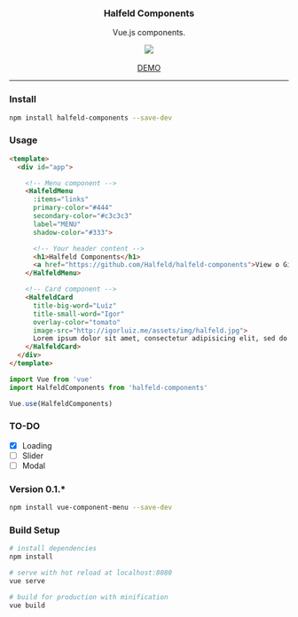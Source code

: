 <p align="center">
  <h3 align="center">Halfeld Components</h3>
  <p align="center">Vue.js components.</p>

  <p align="center">
    <a href="http://standardjs.com/">
      <img src="https://img.shields.io/badge/code%20style-standard-brightgreen.svg">
    </a>
    <br />
    <br />
    <a href="https://halfeld.github.io/halfeld-components/">DEMO</a>
  </p>
</p>

---

### Install

```bash
npm install halfeld-components --save-dev
```

### Usage

```html
<template>
  <div id="app">

    <!-- Menu component -->
    <HalfeldMenu
      :items="links"
      primary-color="#444"
      secondary-color="#c3c3c3"
      label="MENU"
      shadow-color="#333">

      <!-- Your header content -->
      <h1>Halfeld Components</h1>
      <a href="https://github.com/Halfeld/halfeld-components">View o Github</a>
    </HalfeldMenu>

    <!-- Card component -->
    <HalfeldCard
      title-big-word="Luíz"
      title-small-word="Igor"
      overlay-color="tomato"
      image-src="http://igorluiz.me/assets/img/halfeld.jpg">
      Lorem ipsum dolor sit amet, consectetur adipisicing elit, sed do eiusmod tempor incididunt ut labore et dolore magna aliqua. Ut enim ad minim veniam, quis nostrud exercitation ullamco laboris nisi ut aliquip ex ea commodo consequat. Duis aute irure dolor in reprehenderit in voluptate velit esse cillum dolore eu fugiat nulla pariatur. Excepteur sint occaecat cupidatat non proident, sunt in culpa qui officia deserunt mollit anim id est laborum.
    </HalfeldCard>
  </div>
</template>
```

```javascript
import Vue from 'vue'
import HalfeldComponents from 'halfeld-components'

Vue.use(HalfeldComponents)
```

### TO-DO

+ [x] Loading
+ [ ] Slider
+ [ ] Modal

### Version 0.1.*

```bash
npm install vue-component-menu --save-dev
```

### Build Setup

``` bash
# install dependencies
npm install

# serve with hot reload at localhost:8080
vue serve

# build for production with minification
vue build
```
